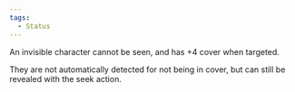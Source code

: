 ```yaml
---  
tags:  
  - Status  
---  
```

An invisible character cannot be seen, and has +4 cover when targeted.  
  
They are not automatically detected for not being in cover, but can still be revealed with the seek action.